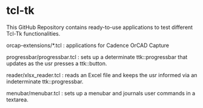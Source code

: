 # tcl-tk
This GitHub Repository contains ready-to-use applications to test different Tcl-Tk functionalities.

orcap-extensions/*.tcl : applications for Cadence OrCAD Capture

progressbar/progressbar.tcl : sets up a determinate ttk::progressbar that updates as the usr presses a ttk::button. 

reader/xlsx_reader.tcl : reads an Excel file and keeps the usr informed via an indeterminate ttk::progressbar.

menubar/menubar.tcl : sets up a menubar and journals user commands in a textarea.

